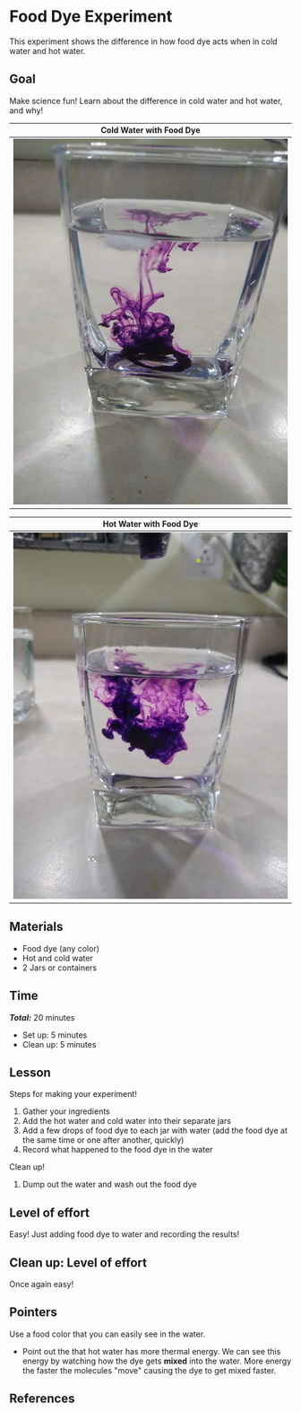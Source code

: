 # Food Dye Experiment

This experiment shows the difference in how food dye acts when in cold water and hot water.  

## Goal
Make science fun!
Learn about the difference in cold water and hot water, and why!

| Cold Water with Food Dye |
|:------: |
| ![Image of purple food dye in ice water, food dye settling at the bottom of the glass.](/images/coldwaterfooddye.jpg) |


| Hot Water with Food Dye|
|:------: |
| ![Image of purple food dye in hot water, food dye in a cloud in the center of the glass.](/images/hotwaterfooddye.jpg)|


## Materials

* Food dye (any color)
* Hot and cold water
*  2 Jars or containers

## Time

***Total:*** 20 minutes
* Set up: 5 minutes
* Clean up: 5 minutes

## Lesson
Steps for making your experiment!
 1. Gather your ingredients
 2. Add the hot water and cold water into their separate jars
 3. Add a few drops of food dye to each jar with water (add the food dye at the same time or one after another, quickly)
 4. Record what happened to the food dye in the water

Clean up!
 1. Dump out the water and wash out the food dye

## Level of effort

Easy! Just adding food dye to water and recording the results!

## Clean up: Level of effort

Once again easy!

## Pointers

Use a food color that you can easily see in the water.
* Point out the that hot water has more thermal energy.  We can see this energy by watching how the dye gets **mixed** into the water.  More energy the faster the molecules "move" causing the dye to get mixed faster. 

## References
